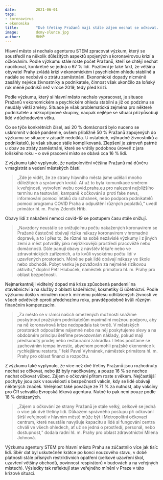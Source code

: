 ```yaml
---
date:         2021-06-01
tags:         
- koronavirus
- ekonomika
title:        "Dvě třetiny Pražanů mají stále zájem nechat se očkovat. Meziročně v metropoli ukončilo činnost méně podniků"
image: 	      domy-slunce.jpg
author:       MHMP
---
```


Hlavní město si nechalo agenturou STEM zpracovat výzkum, který se soustředil na několik důležitých aspektů spojených s koronavirovou krizí a očkováním. Podle výzkumu stále roste počet Pražanů, kteří se chtějí nechat naočkovat, konkrétně se jedná o 67 % lidí. Pozitivní je také fakt, že většina obyvatel Prahy zvládá krizi v ekonomickém i psychickém ohledu stabilně a nadále se neobává o ztrátu zaměstnání. Ekonomické dopady nicméně zasáhly nejvíce živnostníky a podnikatele, činnost však ukončilo za loňský rok méně podniků než v roce 2019, tedy před krizí. 

Podle výzkumu, který si hlavní město nechalo vypracovat, je situace Pražanů v ekonomickém a psychickém ohledu stabilní a již od podzimu se neudály větší změny. Situace je však problematická zejména pro některé podnikatele a nízkopříjmové skupiny, naopak nejlépe se situaci přizpůsobují lidé v důchodovém věku.

Co se týče konkrétních čísel, asi 20 % domácností bylo nuceno se uskromnit v době pandemie, ovšem přibližně 50 % Pražanů zapojených do výzkumu se situace v zásadě nedotkla. U ostatních, výhradně živnostníků a podnikatelů, je však situace stále komplikovaná. Zlepšení je zároveň patrné u obav ze ztráty zaměstnání, které se vrátily podobnou úroveň z jara loňského roku – o své pracovní místo se obává cca 16 % lidí.

Z výzkumu také vyplynulo, že nadpoloviční většina Pražanů má důvěru v magistrát a vedení městských částí. 

> „Zde je vidět, že ze strany hlavního města jsme udělali mnoho důležitých a správných kroků. Ať už to byla komunikace směrem k veřejnosti, vytvoření webu covid.praha.eu pro nalezení nejbližšího termínu na testování, kampaně k očkování a proti fake news, informování pomocí letáků do schránek, nebo podpora podnikatelů pomocí programu COVID Praha a odpuštění různých poplatků,“ uvedl primátor hl. m. Prahy Zdeněk Hřib.

Obavy lidí z nakažení nemocí covid-19 se postupem času stále snižují. 

> „Navzdory neustále se snižujícímu počtu nakažených koronavirem se Pražané částečně obávají rizika nákazy koronavirem v hromadné dopravě, a to i přes to, že různé na sobě nezávislé výzkumy i z jiných zemí a měst potvrdily jako nejrizikovější prostředí pracoviště nebo domácnosti. Dále panují obavy z návštěv lékaře nebo ve zdravotnických zařízeních, a to kvůli vysokému počtu lidí v uzavřených prostorách. Méně se pak lidé obávají nákazy ve škole nebo obchodě. Pobyt venku je považován za nejméně rizikovou aktivitu,“ doplnil Petr Hlubuček, náměstek primátora hl. m. Prahy pro oblast bezpečnosti.

Nejmarkantněji viditelný dopad má krize způsobená pandemií na stavebnictví a na služby z oblasti kadeřnictví, kosmetiky či účetnictví. Podle výzkumu došlo v minulém roce k mírnému poklesu odhlášených živností ve všech odvětvích oproti předchozímu roku, pravděpodobně kvůli různým finančním kompenzacím. 

> „Za město se v rámci našich omezených možností snažíme poskytnout pražským podnikatelům maximální možnou podporu, aby na ně koronavirová krize nedopadala tak tvrdě. V městských prostorách odpouštíme nájemné nebo na něj poskytujeme slevy a na obdobném principu šetříme provozovnám náklady, pokud mají předsunutý prodej nebo restaurační zahrádku. I letos počítáme se zachováním tempa investic, abychom pomohli pražské ekonomice k rychlejšímu restartu,“ řekl Pavel Vyhnánek, náměstek primátora hl. m. Prahy pro oblast financí a rozpočtu.

Z výzkumu také vyplynulo, že více než dvě třetiny Pražanů jsou rozhodnuty nechat se očkovat, nebo již byly naočkovány, a pouze 16 % se nechce nechat očkovat vůbec. Zájem o očkování přitom roste s věkem. Nejčastější pochyby jsou pak v souvislosti s bezpečností vakcín, kdy se lidé obávají některých značek. Veřejnost také považuje ze 71 % za nutnost, aby vakcíny pro ČR schválila Evropská léková agentura. Nutné to pak není pouze podle 18 % dotázaných.

> „Zájem o očkování ze strany Pražanů je stále velký, celkově se jedná o více jak dvě třetiny lidí. Důkazem správného postupu při očkování širší veřejnosti v hlavním městě může být i Metropolitní očkovací centrum, které neustále navyšuje kapacitu a lidé si fungování centra chválí ve všech ohledech, ať už se jedná o prostředí, personál, nebo dostupnost,“ dodala radní hl. m. Prahy pro oblast zdravotnictví Milena Johnová.

Výzkumu agentury STEM pro hlavní město Prahu se zúčastnilo více jak tisíc lidí. Sběr dat byl uskutečněn krátce po konci nouzového stavu, v době platnosti stále přísných restriktivních opatření (celkové uzavření škol, uzavření většiny obchodů, povinnost respirátorů v budovách a na veřejných místech). Výsledky tak reflektují stav veřejného mínění v Praze v této krizové situaci.
